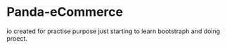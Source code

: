 # Panda-eCommerce
io created for practise purpose
just starting to learn bootstraph and doing proect.
